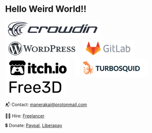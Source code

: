 # Hello Weird World!!
[![Crowdin](./icons/crowdin.svg)](https://crowdin.com/profile/manerakai/)&nbsp;&nbsp;
[![Wordpress](./icons/wordpress.svg)](https://profiles.wordpress.org/manerakai/)&nbsp;&nbsp;
[![GitLab](./icons/gitlab.svg)](https://gitlab.com/ManeraKai)&nbsp;&nbsp;
[![ItchIo](./icons/itchio.svg)](https://manerakai.itch.io/)&nbsp;&nbsp;
[![TurboSquid](./icons/turbosquid.svg)](https://www.turbosquid.com/Search/Artists/ManeraKai)&nbsp;&nbsp;
[![Free3d](./icons/free3d.svg)](https://free3d.com/user/ajaebalbarmaja)

📬 Contact: manerakai@protonmail.com

👨‍🔧 Hire: [Freelancer](https://www.freelancer.com/u/ManeraKai)

💲 Donate: [Paypal](https://www.paypal.com/paypalme/esmailalmaleeh), [Liberapay](https://liberapay.com/ManeraKai/)
